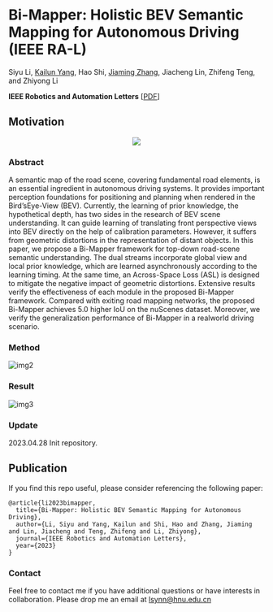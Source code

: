# Bi-Mapper: Holistic BEV Semantic Mapping for Autonomous Driving (IEEE RA-L)  

Siyu Li, [Kailun Yang](https://yangkailun.com/), Hao Shi, [Jiaming Zhang](https://jamycheung.github.io/), Jiacheng Lin, Zhifeng Teng, and Zhiyong Li

**IEEE Robotics and Automation Letters** [[PDF](https://arxiv.org/pdf/2305.04205.pdf)]

## Motivation
<div align=center>
<img src="https://github.com/lynn-yu/Bi-Mapper/blob/main/pic/img1.png" >
</div>


### Abstract

A semantic map of the road scene, covering fundamental road elements, is an essential ingredient in autonomous driving systems. It provides important perception foundations for positioning and planning when rendered in the Bird’sEye-View (BEV). Currently, the learning of prior knowledge, the hypothetical depth, has two sides in the research of BEV scene understanding. It can guide learning of translating front perspective views into BEV directly on the help of calibration parameters. However, it suffers from geometric distortions in the representation of distant objects. In this paper, we propose a Bi-Mapper framework for top-down road-scene semantic understanding. The dual streams incorporate global view and local prior knowledge, which are learned asynchronously according to the learning timing. At the same time, an Across-Space Loss (ASL) is designed to mitigate the negative impact of geometric distortions. Extensive results verify the effectiveness of each module in the proposed Bi-Mapper framework. Compared with exiting road mapping networks, the proposed Bi-Mapper achieves 5.0 higher IoU on the nuScenes dataset. Moreover, we verify the generalization performance of Bi-Mapper in a realworld driving scenario.   

### Method
![img2](https://github.com/lynn-yu/Bi-Mapper/blob/main/pic/img2.png)

### Result

![img3](https://github.com/lynn-yu/Bi-Mapper/blob/main/pic/img3.png)

### Update

2023.04.28 Init repository.

## Publication
If you find this repo useful, please consider referencing the following paper:
```
@article{li2023bimapper,
  title={Bi-Mapper: Holistic BEV Semantic Mapping for Autonomous Driving},
  author={Li, Siyu and Yang, Kailun and Shi, Hao and Zhang, Jiaming and Lin, Jiacheng and Teng, Zhifeng and Li, Zhiyong},
  journal={IEEE Robotics and Automation Letters},
  year={2023}
}
```

### Contact

Feel free to contact me if you have additional questions or have interests in collaboration. Please drop me an email at  lsynn@hnu.edu.cn
